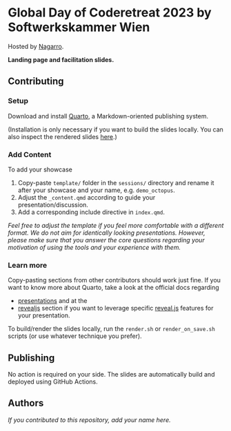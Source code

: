 # Global Day of Coderetreat 2023 by Softwerkskammer Wien

Hosted by [Nagarro](https://www.nagarro.com/de).

**Landing page and facilitation slides.**

## Contributing

### Setup

Download and install [Quarto](https://quarto.org/), a Markdown-oriented publishing system.

(Installation is only necessary if you want to build the slides locally. You can also inspect
the rendered slides [here](https://swkwien.github.io/gdcr23/).)

### Add Content

To add your showcase

1. Copy-paste `template/` folder in the `sessions/` directory and rename it after your showcase and your name,
   e.g. `demo_octopus`.
1. Adjust the `_content.qmd` according to guide your presentation/discussion.
1. Add a corresponding include directive in `index.qmd`.

*Feel free to adjust the template if you feel more comfortable with a different format. We do not aim for
identically looking presentations. However, please make sure that you answer the core questions regarding
your motivation of using the tools and your experience with them.*

### Learn more

Copy-pasting sections from other contributors should work just fine.
If you want to know more about Quarto, take a look at the official docs regarding

* [presentations](https://quarto.org/docs/presentations/) and at the
* [revealjs](https://quarto.org/docs/presentations/revealjs/) section if you want to leverage
  specific [reveal.js](https://revealjs.com/) features for your presentation.

To build/render the slides locally, run the `render.sh` or `render_on_save.sh` scripts
(or use whatever technique you prefer).

## Publishing

No action is required on your side. The slides are automatically build and deployed
using GitHub Actions.

## Authors

*If you contributed to this repository, add your name here.*
